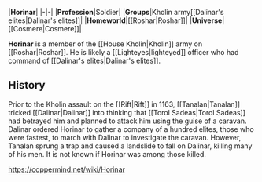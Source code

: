 |**Horinar**|
|-|-|
|**Profession**|Soldier|
|**Groups**|Kholin army[[Dalinar's elites\|Dalinar's elites]]|
|**Homeworld**|[[Roshar\|Roshar]]|
|**Universe**|[[Cosmere\|Cosmere]]|

**Horinar** is a member of the [[House Kholin\|Kholin]] army on [[Roshar\|Roshar]]. He is likely a [[Lighteyes\|lighteyed]] officer who had command of [[Dalinar's elites\|Dalinar's elites]].

## History
Prior to the Kholin assault on the [[Rift\|Rift]] in 1163, [[Tanalan\|Tanalan]] tricked [[Dalinar\|Dalinar]] into thinking that [[Torol Sadeas\|Torol Sadeas]] had betrayed him and planned to attack him using the guise of a caravan. Dalinar ordered Horinar to gather a company of a hundred elites, those who were fastest, to march with Dalinar to investigate the caravan. However, Tanalan sprung a trap and caused a landslide to fall on Dalinar, killing many of his men. It is not known if Horinar was among those killed.



https://coppermind.net/wiki/Horinar